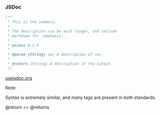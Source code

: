 ### JSDoc

```js
/**
 * This is the summary.
 *
 * The description can be much longer, and include
 * markdown for _emphasis!_
 *
 * @since 0.1.5
 *
 * @param {String} var A description of var.
 *
 * @return {String} A description of the output.
 */
```

[usejsdoc.org](http://usejsdoc.org/)

Note:

Syntax is extremely similar, and many tags are present in both standards.

@return == @returns